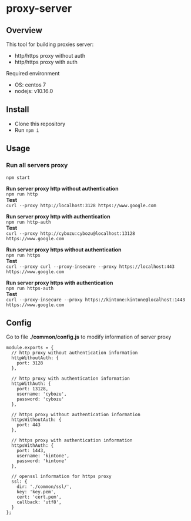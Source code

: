 # proxy-server

## Overview
This tool for building proxies server:
- http/https proxy without auth
- http/https proxy with auth

Required environment
- OS: centos 7
- nodejs: v10.16.0  

## Install 
- Clone this repository
- Run `npm i`

## Usage
### Run all servers proxy
`npm start`

**Run server proxy http without authentication**  
`npm run http`  
**Test**  
`curl --proxy http://localhost:3128 https://www.google.com`  

**Run server proxy http with authentication**  
`npm run http-auth`  
**Test**  
`curl --proxy http://cybozu:cybozu@localhost:13128 https://www.google.com`   

**Run server proxy https without authentication**  
`npm run https`  
**Test**  
`curl --proxy curl --proxy-insecure --proxy https://localhost:443 https://www.google.com`  

**Run server proxy https with authentication**   
`npm run https-auth`  
**Test**   
`curl --proxy-insecure --proxy https://kintone:kintone@localhost:1443 https://www.google.com`

## Config
Go to file **./common/config.js** to modify information of server proxy
```
module.exports = {
  // http proxy without authentication information
  httpWithoutAuth: {
    port: 3128 
  },

  // http proxy with authentication information
  httpWithAuth: {
    port: 13128,
    username: 'cybozu',
    password: 'cybozu'
  },

  // https proxy without authentication information
  httpsWithoutAuth: {
    port: 443
  },

  // https proxy with authentication information
  httpsWithAuth: {
    port: 1443,
    username: 'kintone',
    password: 'kintone'
  },

  // openssl information for https proxy
  ssl: {
    dir: './common/ssl/',
    key: 'key.pem',
    cert: 'cert.pem',
    callback: 'utf8',
  }
};
```


